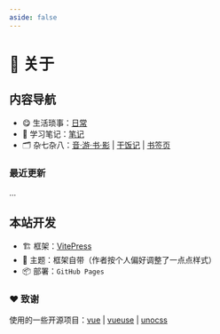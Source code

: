 ```yaml
---
aside: false
---
```


# 📒 关于

## 内容导航

- 😋 生活琐事：[日常](./posts/index.md)
- 📝 学习笔记：[笔记](./notes/index.md)
- 🗂 杂七杂八：[音·游·书·影](./posts/arts/index.md) | [干饭记](./posts/cooks/index.md) | [书签页](./posts/share/index.md)

### 最近更新

...

## 本站开发

- 🏗️ 框架：[VitePress](https://vitepress.dev/)
- 🎨 主题：框架自带（作者按个人偏好调整了一点点样式）
- 📦 部署：`GitHub Pages`

### ❤️ 致谢

使用的一些开源项目：[vue](https://github.com/vuejs/core) | [vueuse](https://github.com/vueuse/vueuse) | [unocss](https://github.com/unocss/unocss)

<CollapseBox icon="i-lucide:github">
  <div class='mb-2 flex flex-col gap-2'>
    <GitRepoCard endPoint='vuejs/vitepress' />
    <GitRepoCard endPoint='vuejs/core' />
    <GitRepoCard endPoint='vueuse/vueuse' />
    <GitRepoCard endPoint='unocss/unocss' />
  </div>
</CollapseBox>
